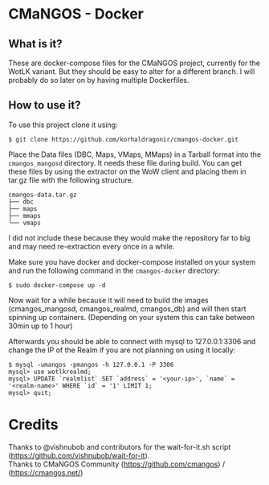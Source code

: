 # CMaNGOS - Docker
## What is it?
These are docker-compose files for the CMaNGOS project, currently for the WotLK variant. But they should be easy to alter for a different branch. I will probably do so later on by having multiple Dockerfiles.

## How to use it?
To use this project clone it using:
```
$ git clone https://github.com/korhaldragonir/cmangos-docker.git
```

Place the Data files (DBC, Maps, VMaps, MMaps) in a Tarball format into the `cmangos_mangosd` directory. It needs these file during build. You can get these files by using the extractor on the WoW client and placing them in tar.gz file with the following structure.
```
cmangos-data.tar.gz
├── dbc
├── maps
├── mmaps
└── vmaps
```
I did not include these because they would make the repository far to big and may need re-extraction every once in a while.

Make sure you have docker and docker-compose installed on your system and run the following command in the `cmangos-docker` directory:
```
$ sudo docker-compose up -d
```

Now wait for a while because it will need to build the images (cmangos_mangosd, cmangos_realmd, cmangos_db) and will then start spinning up containers. (Depending on your system this can take between 30min up to 1 hour)

Afterwards you should be able to connect with mysql to 127.0.0.1:3306 and change the IP of the Realm if you are not planning on using it locally:
```
$ mysql -umangos -pmangos -h 127.0.0.1 -P 3306
mysql> use wotlkrealmd;
mysql> UPDATE `realmlist` SET `address` = '<your-ip>', `name` = '<realm-name>' WHERE `id` = '1' LIMIT 1;
mysql> quit;
```

# Credits
Thanks to @vishnubob and contributors for the wait-for-it.sh script (https://github.com/vishnubob/wait-for-it).  
Thanks to CMaNGOS Community (https://github.com/cmangos) / (https://cmangos.net/)  